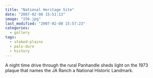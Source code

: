 ```yaml
---
title: "National Heritage Site"
date: "2007-02-08 15:51:13"
image: "156.jpg"
last_modified: "2007-02-08 15:57:23"
categories:
  - gallery
tags:
  - staked-plains
  - palo-duro
  - history  
---
```


A night time drive through the rural Panhandle sheds light on the 1973 plaque that names the JA Ranch a National Historic Landmark.
